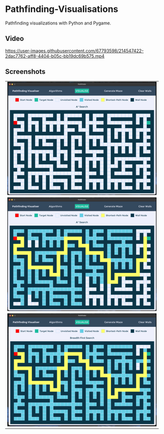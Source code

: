 # Pathfinding-Visualisations

Pathfinding visualizations with Python and Pygame.

## Video
https://user-images.githubusercontent.com/67793598/214547422-2dac7762-aff8-4404-b05c-bb19dc69b575.mp4

## Screenshots
<table border='0px'>
    <tr>
        <td>
            <img src='screenshots/generated-maze.png?raw=true' alt='Maze' 
                width='480'>
        </td>
    </tr>
    <tr>
        <td>
            <img src='screenshots/astar.png?raw=true' alt='A*'
                width='480'>
        </td>
    </tr>
    <tr>
        <td>
            <img src='screenshots/breadth-first.png?raw=true' alt='BFS' 
                width='480'>
        </td>
    </tr>
</table>
